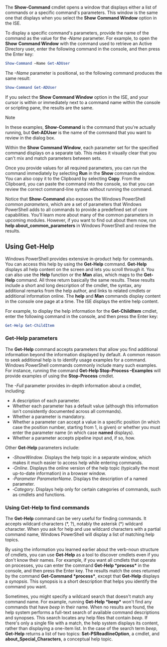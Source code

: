 The **Show-Command** cmdlet opens a window that displays either a list of commands or a specific command's parameters. This window is the same one that displays when you select the **Show** **Command Window** option in the ISE.

To display a specific command's parameters, provide the name of the command as the value for the *‑Name* parameter. For example, to open the **Show** **Command Window** with the command used to retrieve an Active Directory user, enter the following command in the console, and then press the Enter key:

```powershell
Show-Command –Name Get-ADUser
```

The *–Name* parameter is positional, so the following command produces the same result:

```powershell
Show-Command Get-ADUser
```

If you select the **Show** **Command Window** option in the ISE, and your cursor is within or immediately next to a command name within the console or scripting pane, the results are the same.

> [!NOTE]
> In these examples, **Show-Command** is the command that you're actually running, but **Get-ADUser** is the name of the command that you want to review in the dialog box.

Within the **Show** **Command Window**, each parameter set for the specified command displays on a separate tab. This makes it visually clear that you can't mix and match parameters between sets.

Once you provide values for all required parameters, you can run the command immediately by selecting **Run** in the **Show** commands window. You can also copy it to the Clipboard by selecting **Copy**. From the Clipboard, you can paste the command into the console, so that you can review the correct command-line syntax without running the command.

Notice that **Show-Command** also exposes the Windows PowerShell *common parameters*, which are a set of parameters that Windows PowerShell adds to all commands to provide a predefined set of core capabilities. You'll learn more about many of the common parameters in upcoming modules. However, if you want to find out about them now, run **help about\_common\_parameters** in Windows PowerShell and review the results.

## Using Get-Help

Windows PowerShell provides extensive in-product help for commands. You can access this help by using the **Get-Help** command. **Get-Help** displays all help content on the screen and lets you scroll through it. You can also use the **Help** function or the **Man** alias, which maps to the **Get-Help** command. All three return basically the same results. These results include a short and long description of the cmdlet, the syntax, any additional remarks from the help author, and links to related cmdlets or additional information online. The **help** and **Man** commands display content in the console one page at a time. The ISE displays the entire help content.

For example, to display the help information for the **Get-ChildItem** cmdlet, enter the following command in the console, and then press the Enter key:

```powershell
Get-Help Get-ChildItem
```

### Get-Help parameters

The **Get-Help** command accepts parameters that allow you find additional information beyond the information displayed by default. A common reason to seek additional help is to identify usage examples for a command. Windows PowerShell commands commonly include many such examples. For instance, running the command **Get-Help Stop-Process –Examples** will provide examples of using the **Stop-Process** cmdlet.

The *-Full* parameter provides in-depth information about a cmdlet, including:

 -  A description of each parameter.
 -  Whether each parameter has a default value (although this information isn't consistently documented across all commands).
 -  Whether a parameter is mandatory.
 -  Whether a parameter can accept a value in a specific position (in which case the position number, starting from 1, is given) or whether you must enter the parameter name (in which case **named** displays).
 -  Whether a parameter accepts pipeline input and, if so, how.

Other **Get-Help** parameters include:

 -  *‑ShowWindow*. Displays the help topic in a separate window, which makes it much easier to access help while entering commands.
 -  *‑Online*. Displays the online version of the help topic (typically the most up-to-date information) in a browser window.
 -  *‑Parameter ParameterName*. Displays the description of a named parameter.
 -  *‑Category*. Displays help only for certain categories of commands, such as cmdlets and functions.

### Using Get-Help to find commands

The **Get-Help** command can be very useful for finding commands. It accepts wildcard characters (\*, \?), notably the asterisk (\*) wildcard character. When you ask for help and use wildcard characters with a partial command name, Windows PowerShell will display a list of matching help topics.

By using the information you learned earlier about the verb-noun structure of cmdlets, you can use **Get-Help** as a tool to discover cmdlets even if you don't know their names. For example, if you want all cmdlets that operate on processes, you can enter the command **Get-Help \*process\*** in the console, and then press the Enter key. The results match the ones returned by the command **Get-Command \*process\***, except that **Get-Help** displays a *synopsis*. This synopsis is a short description that helps you identify the command you want.

Sometimes, you might specify a wildcard search that doesn't match any command name. For example, running **Get-Help \*beep\*** won't find any commands that have *beep* in their name. When no results are found, the help system performs a full-text search of available command descriptions and synopses. This search locates any help files that contain *beep*. If there's only a single file with a match, the help system displays its content, rather than displaying a one-item list. In the case of the search term *beep*, **Get-Help** returns a list of two topics: **Set-PSReadlineOption**, a cmdlet, and **about\_Special\_Characters**, a conceptual help topic.
